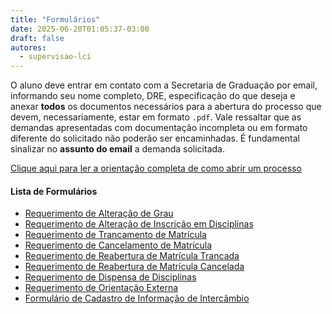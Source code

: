 ```yaml
---
title: "Formulários"
date: 2025-06-20T01:05:37-03:00
draft: false
autores:
  - supervisao-lci
---
```


O aluno deve entrar em contato com a Secretaria de Graduação por email,
informando seu nome completo, DRE, especificação do que deseja e anexar
**todos** os documentos necessários para a abertura do processo que devem,
necessariamente, estar em formato `.pdf`. Vale ressaltar que as demandas
apresentadas com documentação incompleta ou em formato diferente do solicitado
não poderão ser encaminhadas. É fundamental sinalizar no **assunto do email**
a demanda solicitada.

[Clique aqui para ler a orientação completa de como abrir um processo](https://docs.google.com/document/d/1sWtApa9iIJ9HFueG0H3NuVN1wu7J5ma36RvLpdpWOWs/edit?usp=drive_link)

#### Lista de Formulários

- [Requerimento de Alteração de Grau](/formularios/Requerimento%20de%20Altera%C3%A7%C3%A3o%20de%20Grau.pdf)
- [Requerimento de Alteração de Inscrição em Disciplinas](/formularios/Requerimento%20de%20Altera%C3%A7%C3%A3o%20de%20Inscri%C3%A7%C3%A3o%20em%20Disciplinas.pdf)
- [Requerimento de Trancamento de Matrícula](/formularios/Requerimento%20de%20Trancamento%20de%20Matr%C3%ADcula.pdf)
- [Requerimento de Cancelamento de Matrícula](/formularios/Requerimento%20de%20Cancelamento%20de%20Matr%C3%ADcula.pdf)
- [Requerimento de Reabertura de Matrícula Trancada](/formularios/Requerimento%20de%20Reabertura%20de%20Matr%C3%ADcula%20Trancada.pdf)
- [Requerimento de Reabertura de Matrícula Cancelada](/formularios/Requerimento%20de%20Reabertura%20de%20Matr%C3%ADcula%20Cancelada.pdf)
- [Requerimento de Dispensa de Disciplinas](/formularios/Requerimento%20de%20Dispensa%20de%20Disciplinas.pdf)
- [Requerimento de Orientação Externa](/formularios/Requerimento%20de%20Orienta%C3%A7%C3%A3o%20Externa.pdf)
- [Formulário de Cadastro de Informação de Intercâmbio](/formularios/Formul%C3%A1rio%20de%20Cadastro%20de%20Informa%C3%A7%C3%A3o%20de%20Interc%C3%A2mbio.pdf)


